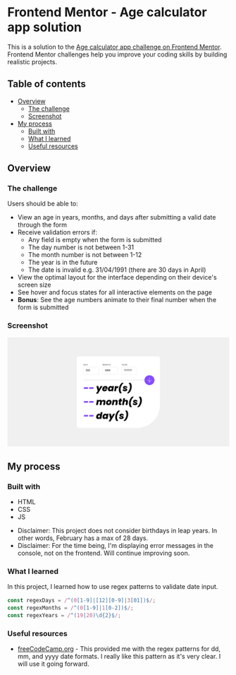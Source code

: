 # Frontend Mentor - Age calculator app solution

This is a solution to the [Age calculator app challenge on Frontend Mentor](https://www.frontendmentor.io/challenges/age-calculator-app-dF9DFFpj-Q). Frontend Mentor challenges help you improve your coding skills by building realistic projects. 

## Table of contents

- [Overview](#overview)
  - [The challenge](#the-challenge)
  - [Screenshot](#screenshot)
- [My process](#my-process)
  - [Built with](#built-with)
  - [What I learned](#what-i-learned)
  - [Useful resources](#useful-resourses)

## Overview

### The challenge

Users should be able to:

- View an age in years, months, and days after submitting a valid date through the form
- Receive validation errors if:
  - Any field is empty when the form is submitted
  - The day number is not between 1-31
  - The month number is not between 1-12
  - The year is in the future
  - The date is invalid e.g. 31/04/1991 (there are 30 days in April)
- View the optimal layout for the interface depending on their device's screen size
- See hover and focus states for all interactive elements on the page
- **Bonus**: See the age numbers animate to their final number when the form is submitted

### Screenshot

![Age Calculator](age_calculator.png)

## My process

### Built with

- HTML
- CSS
- JS
* Disclaimer: This project does not consider birthdays in leap years. In other words, February has a max of 28 days.
* Disclaimer: For the time being, I'm displaying error messages in the console, not on the frontend. Will continue improving soon.

### What I learned

In this project, I learned how to use regex patterns to validate date input.

```js
const regexDays = /^(0[1-9]|[12][0-9]|3[01])$/;
const regexMonths = /^(0[1-9]|1[0-2])$/;
const regexYears = /^(19|20)\d{2}$/;
```

### Useful resources

- [freeCodeCamp.org](https://www.freecodecamp.org/news/regex-for-date-formats-what-is-the-regular-expression-for-matching-dates/#howtomatchdateswithregularexpressionsexample2) - This provided me with the regex patterns for dd, mm, and yyyy date formats. I really like this pattern as it's very clear. I will use it going forward.